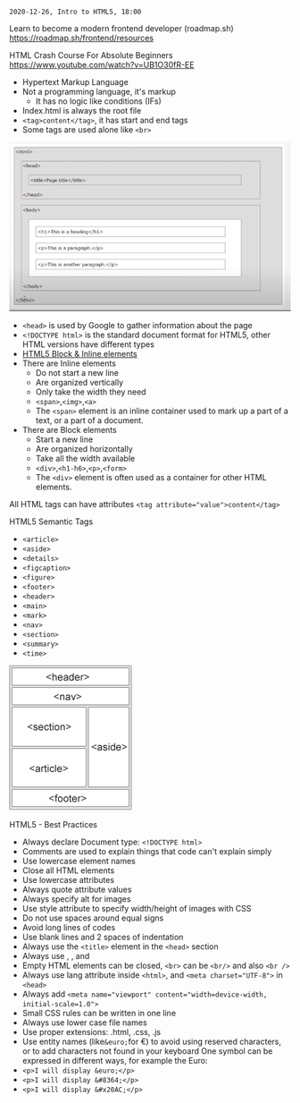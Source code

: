 `2020-12-26, Intro to HTML5, 18:00`

Learn to become a modern frontend developer (roadmap.sh)
https://roadmap.sh/frontend/resources

HTML Crash Course For Absolute Beginners
https://www.youtube.com/watch?v=UB1O30fR-EE

- Hypertext Markup Language
- Not a programming language, it's markup
  - It has no logic like conditions (IFs)
- Index.html is always the root file
- `<tag>content</tag>`, it has start and end tags
- Some tags are used alone like `<br>`

![](src/img/01-1.png)

- `<head>` is used by Google to gather information about the page
- `<!DOCTYPE html>` is the standard document format for HTML5, other HTML versions have different types
- [HTML5 Block & Inline elements](https://www.w3schools.com/html/html_blocks.asp 'HTML5 Block & Inline elements')
- There are Inline elements
  - Do not start a new line
  - Are organized vertically
  - Only take the width they need
  - `<span>`,`<img>`,`<a>`
  - The `<span>` element is an inline container used to mark up a part of a text, or a part of a document.
- There are Block elements
  - Start a new line
  - Are organized horizontally
  - Take all the width available
  - `<div>`,`<h1-h6>`,`<p>`,`<form>`
  - The `<div>` element is often used as a container for other HTML elements.

All HTML tags can have attributes
`<tag attribute="value">content</tag>`

HTML5 Semantic Tags

- `<article>`
- `<aside>`
- `<details>`
- `<figcaption>`
- `<figure>`
- `<footer>`
- `<header>`
- `<main>`
- `<mark>`
- `<nav>`
- `<section>`
- `<summary>`
- `<time>`

![](src/img/01-2.png)

HTML5 - Best Practices

- Always declare Document type: `<!DOCTYPE html>`
- Comments are used to explain things that code can't explain simply
- Use lowercase element names
- Close all HTML elements
- Use lowercase attributes
- Always quote attribute values
- Always specify alt for images
- Use style attribute to specify width/height of images with CSS
- Do not use spaces around equal signs
- Avoid long lines of codes
- Use blank lines and 2 spaces of indentation
- Always use the `<title>` element in the `<head>` section
- Always use <html>, <head>, and <body>
- Empty HTML elements can be closed, `<br>` can be `<br/>` and also `<br />`
- Always use lang attribute inside `<html>`, and `<meta charset="UTF-8">` in `<head>`
- Always add `<meta name="viewport" content="width=device-width, initial-scale=1.0">`
- Small CSS rules can be written in one line
- Always use lower case file names
- Use proper extensions: .html, .css, .js
- Use entity names (like`&euro;`for &euro;) to avoid using reserved characters, or to add characters not found in your keyboard
  One symbol can be expressed in different ways, for example the Euro: <br>
- `<p>I will display &euro;</p>`
- `<p>I will display &#8364;</p>`
- `<p>I will display &#x20AC;</p>`
